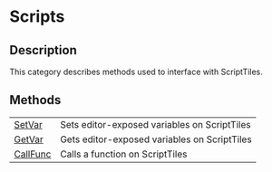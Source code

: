 # Scripts

## Description
This category describes methods used to interface with ScriptTiles.

## Methods
| | |
| -------- | ------- |
| [SetVar](./ScriptsAPI/SetVar.md)  | Sets editor-exposed variables on ScriptTiles |
| [GetVar](./ScriptsAPI/GetVar.md)  | Gets editor-exposed variables on ScriptTiles |
| [CallFunc](./ScriptsAPI/CallFunc.md)  | Calls a function on ScriptTiles |